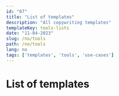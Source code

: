 ```yaml
---
id: "07"
title: "List of templates"
description: "All copywriting templates"
templateKey: tools-lists
date: "11-04-2023"
slug: /no/tools
path: /no/tools
lang: no
tags: ['templates', 'tools', 'use-cases']
---
```

# List of templates